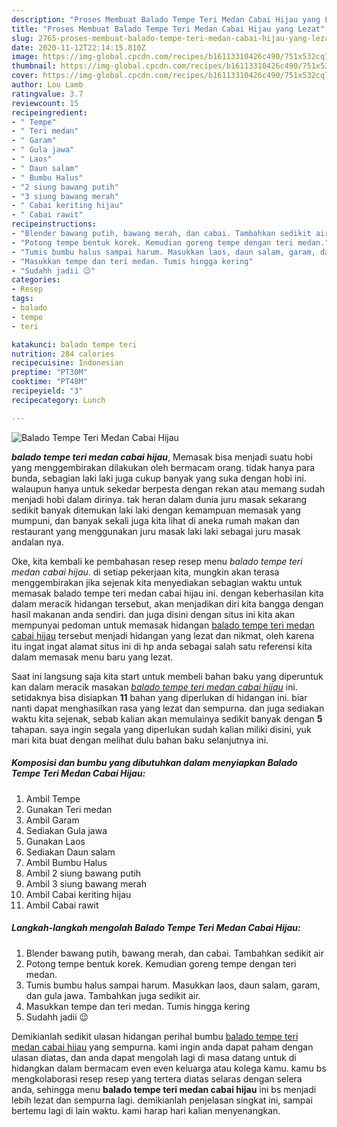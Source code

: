 ```yaml
---
description: "Proses Membuat Balado Tempe Teri Medan Cabai Hijau yang Lezat"
title: "Proses Membuat Balado Tempe Teri Medan Cabai Hijau yang Lezat"
slug: 2765-proses-membuat-balado-tempe-teri-medan-cabai-hijau-yang-lezat
date: 2020-11-12T22:14:15.810Z
image: https://img-global.cpcdn.com/recipes/b16113310426c490/751x532cq70/balado-tempe-teri-medan-cabai-hijau-foto-resep-utama.jpg
thumbnail: https://img-global.cpcdn.com/recipes/b16113310426c490/751x532cq70/balado-tempe-teri-medan-cabai-hijau-foto-resep-utama.jpg
cover: https://img-global.cpcdn.com/recipes/b16113310426c490/751x532cq70/balado-tempe-teri-medan-cabai-hijau-foto-resep-utama.jpg
author: Lou Lamb
ratingvalue: 3.7
reviewcount: 15
recipeingredient:
- " Tempe"
- " Teri medan"
- " Garam"
- " Gula jawa"
- " Laos"
- " Daun salam"
- " Bumbu Halus"
- "2 siung bawang putih"
- "3 siung bawang merah"
- " Cabai keriting hijau"
- " Cabai rawit"
recipeinstructions:
- "Blender bawang putih, bawang merah, dan cabai. Tambahkan sedikit air"
- "Potong tempe bentuk korek. Kemudian goreng tempe dengan teri medan."
- "Tumis bumbu halus sampai harum. Masukkan laos, daun salam, garam, dan gula jawa. Tambahkan juga sedikit air."
- "Masukkan tempe dan teri medan. Tumis hingga kering"
- "Sudahh jadii 😉"
categories:
- Resep
tags:
- balado
- tempe
- teri

katakunci: balado tempe teri 
nutrition: 284 calories
recipecuisine: Indonesian
preptime: "PT30M"
cooktime: "PT48M"
recipeyield: "3"
recipecategory: Lunch

---
```



![Balado Tempe Teri Medan Cabai Hijau](https://img-global.cpcdn.com/recipes/b16113310426c490/751x532cq70/balado-tempe-teri-medan-cabai-hijau-foto-resep-utama.jpg)

<b><i>balado tempe teri medan cabai hijau</i></b>, Memasak bisa menjadi suatu hobi yang menggembirakan dilakukan oleh bermacam orang. tidak hanya para bunda, sebagian laki laki juga cukup banyak yang suka dengan hobi ini. walaupun hanya untuk sekedar berpesta dengan rekan atau memang sudah menjadi hobi dalam dirinya. tak heran dalam dunia juru masak sekarang sedikit banyak ditemukan laki laki dengan kemampuan memasak yang mumpuni, dan banyak sekali juga kita lihat di aneka rumah makan dan restaurant yang menggunakan juru masak laki laki sebagai juru masak andalan nya.

Oke, kita kembali ke pembahasan resep resep menu <i>balado tempe teri medan cabai hijau</i>. di setiap pekerjaan kita, mungkin akan terasa menggembirakan jika sejenak kita menyediakan sebagian waktu untuk memasak balado tempe teri medan cabai hijau ini. dengan keberhasilan kita dalam meracik hidangan tersebut, akan menjadikan diri kita bangga dengan hasil makanan anda sendiri. dan juga disini dengan situs ini kita akan mempunyai pedoman untuk memasak hidangan <u>balado tempe teri medan cabai hijau</u> tersebut menjadi hidangan yang lezat dan nikmat, oleh karena itu ingat ingat alamat situs ini di hp anda sebagai salah satu referensi kita dalam memasak menu baru yang lezat.




Saat ini langsung saja kita start untuk membeli bahan baku yang diperuntuk kan dalam meracik masakan <u><i>balado tempe teri medan cabai hijau</i></u> ini. setidaknya bisa disiapkan <b>11</b> bahan yang diperlukan di hidangan ini. biar nanti dapat menghasilkan rasa yang lezat dan sempurna. dan juga sediakan waktu kita sejenak, sebab kalian akan memulainya sedikit banyak dengan <b>5</b> tahapan. saya ingin segala yang diperlukan sudah kalian miliki disini, yuk mari kita buat dengan melihat dulu bahan baku selanjutnya ini.

<!--inarticleads1-->

##### Komposisi dan bumbu yang dibutuhkan dalam menyiapkan Balado Tempe Teri Medan Cabai Hijau:

1. Ambil  Tempe
1. Gunakan  Teri medan
1. Ambil  Garam
1. Sediakan  Gula jawa
1. Gunakan  Laos
1. Sediakan  Daun salam
1. Ambil  Bumbu Halus
1. Ambil 2 siung bawang putih
1. Ambil 3 siung bawang merah
1. Ambil  Cabai keriting hijau
1. Ambil  Cabai rawit




<!--inarticleads2-->

##### Langkah-langkah mengolah Balado Tempe Teri Medan Cabai Hijau:

1. Blender bawang putih, bawang merah, dan cabai. Tambahkan sedikit air
1. Potong tempe bentuk korek. Kemudian goreng tempe dengan teri medan.
1. Tumis bumbu halus sampai harum. Masukkan laos, daun salam, garam, dan gula jawa. Tambahkan juga sedikit air.
1. Masukkan tempe dan teri medan. Tumis hingga kering
1. Sudahh jadii 😉




Demikianlah sedikit ulasan hidangan perihal bumbu <u>balado tempe teri medan cabai hijau</u> yang sempurna. kami ingin anda dapat paham dengan ulasan diatas, dan anda dapat mengolah lagi di masa datang untuk di hidangkan dalam bermacam even even keluarga atau kolega kamu. kamu bs mengkolaborasi resep resep yang tertera diatas selaras dengan selera anda, sehingga menu <b>balado tempe teri medan cabai hijau</b> ini bs menjadi lebih lezat dan sempurna lagi. demikianlah penjelasan singkat ini, sampai bertemu lagi di lain waktu. kami harap hari kalian menyenangkan.
